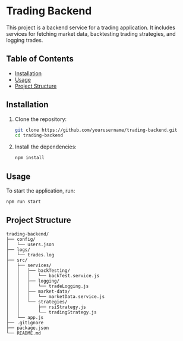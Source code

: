 # Trading Backend

This project is a backend service for a trading application. It includes services for fetching market data, backtesting trading strategies, and logging trades.

## Table of Contents

- [Installation](#installation)
- [Usage](#usage)
- [Project Structure](#project-structure)

## Installation

1. Clone the repository:
    ```sh
    git clone https://github.com/yourusername/trading-backend.git
    cd trading-backend
    ```

2. Install the dependencies:
    ```sh
    npm install
    ```

## Usage

To start the application, run:
```sh
npm run start
```

## Project Structure
```
trading-backend/
├── config/
│   └── users.json
├── logs/
│   └── trades.log
├── src/
│   ├── services/
│   │   ├── backTesting/
│   │   │   └── backTest.service.js
│   │   ├── logging/
│   │   │   └── tradeLogging.js
│   │   ├── market-data/
│   │   │   └── marketData.service.js
│   │   └── strategies/
│   │       ├── rsiStrategy.js
│   │       └── tradingStrategy.js
│   └── app.js
├── .gitignore
├── package.json
└── README.md
```

